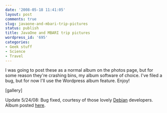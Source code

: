 ```yaml
---
date: '2008-05-18 11:41:05'
layout: post
comments: true
slug: javaone-and-mbari-trip-pictures
status: publish
title: JavaOne and MBARI trip pictures
wordpress_id: '695'
categories:
- Geek stuff
- Science
- Travel
---
```


I was going to post these as a normal album on the photos page, but for some reason they're crashing bins, my album software of choice. I've filed a bug, but for now I'll use the Wordpress album feature. Enjoy!

[gallery]

Update 5/24/08: Bug fixed, courtesy of those lovely [Debian](http://debian.org/) developers. Album posted [here](http://www.phfactor.net/pics/javaone-mbari/).
